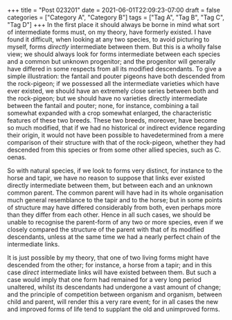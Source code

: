 +++
title = "Post 023201"
date = 2021-06-01T22:09:23-07:00
draft = false
categories = ["Category A", "Category B"]
tags = ["Tag A", "Tag B", "Tag C", "Tag D"]
+++
In the first place it should always be borne in mind what sort of intermediate forms must, on my theory, have formerly existed. I have found it difficult, when looking at any two species, to avoid picturing to myself, forms _directly_ intermediate between them. But this is a wholly false view; we should always look for forms intermediate between each species and a common but unknown progenitor; and the progenitor will generally have differed in some respects from all its modified descendants. To give a simple illustration: the fantail and pouter pigeons have both descended from the rock-pigeon; if we possessed all the intermediate varieties which have ever existed, we should have an extremely close series between both and the rock-pigeon; but we should have no varieties directly intermediate between the fantail and pouter; none, for instance, combining a tail somewhat expanded with a crop somewhat enlarged, the characteristic features of these two breeds. These two breeds, moreover, have become so much modified, that if we had no historical or indirect evidence regarding their origin, it would not have been possible to havedetermined from a mere comparison of their structure with that of the rock-pigeon, whether they had descended from this species or from some other allied species, such as C. oenas.

So with natural species, if we look to forms very distinct, for instance to the horse and tapir, we have no reason to suppose that links ever existed directly intermediate between them, but between each and an unknown common parent. The common parent will have had in its whole organisation much general resemblance to the tapir and to the horse; but in some points of structure may have differed considerably from both, even perhaps more than they differ from each other. Hence in all such cases, we should be unable to recognise the parent-form of any two or more species, even if we closely compared the structure of the parent with that of its modified descendants, unless at the same time we had a nearly perfect chain of the intermediate links.

It is just possible by my theory, that one of two living forms might have descended from the other; for instance, a horse from a tapir; and in this case _direct_ intermediate links will have existed between them. But such a case would imply that one form had remained for a very long period unaltered, whilst its descendants had undergone a vast amount of change; and the principle of competition between organism and organism, between child and parent, will render this a very rare event; for in all cases the new and improved forms of life tend to supplant the old and unimproved forms.

